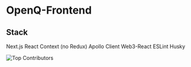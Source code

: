 # OpenQ-Frontend 
 
## Stack
Next.js
React Context (no Redux)
Apollo Client
Web3-React
ESLint
Husky
 
![Top Contributors](https://images.repography.com/23700779/FlacoJones/OpenQ-Frontend/top-contributors/fd1da444e8121befbb60b226e2e59dcf.svg)
